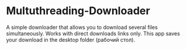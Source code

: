 # Multuthreading-Downloader
A simple downloader that allows you to download several files simultaneously.
Works with direct downloads links only.
This app saves your download in the desktop folder (рабочий стол).
